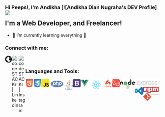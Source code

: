 ### Hi Peeps!, I'm Andikha [![Andikha Dian Nugraha's DEV Profile]<img align="left" width="22px" src="https://d2fltix0v2e0sb.cloudfront.net/dev-badge.svg" />
##  I'm a Web Developer, and Freelancer!

- 🌱 I’m currently learning everything 🤣

### Connect with me:

[<img align="left" alt="codeSTACKr.com" width="22px" src="https://raw.githubusercontent.com/iconic/open-iconic/master/svg/globe.svg" />][website]
[<img align="left" alt="codeSTACKr | LinkedIn" width="22px" src="https://cdn.jsdelivr.net/npm/simple-icons@v3/icons/linkedin.svg" />][linkedin]
[<img align="left" alt="codeSTACKr | Instagram" width="22px" src="https://cdn.jsdelivr.net/npm/simple-icons@v3/icons/instagram.svg" />][instagram]

<br />

### Languages and Tools:

<img align="left" alt="Visual Studio Code" width="26px" src="https://github.com/andikhadian/stock-logo/blob/main/html.png?raw=true" />
<img align="left" alt="HTML5" width="26px" src="https://github.com/andikhadian/stock-logo/blob/main/css.png?raw=true" />
<img align="left" alt="CSS3" width="26px" src="https://github.com/andikhadian/stock-logo/blob/main/js.png?raw=true" />
<img align="left" alt="Sass" width="50px" src="https://github.com/andikhadian/stock-logo/blob/main/4. php.png?raw=true" />
<img align="left" alt="JavaScript" width="26px" src="https://github.com/andikhadian/stock-logo/blob/main/5. java.png?raw=true" />
<img align="left" alt="Node.js" width="26px" src="https://github.com/andikhadian/stock-logo/blob/main/8. bootstrap.png?raw=true" />
<img align="left" alt="SQL" width="26px" src="https://github.com/andikhadian/stock-logo/blob/main/9. vue.png?raw=true" />
<img align="left" alt="MySQL" width="50px" src="https://github.com/andikhadian/stock-logo/blob/main/10. react.png?raw=true" />
<img align="left" alt="MongoDB" width="26px" src="https://github.com/andikhadian/stock-logo/blob/main/11. ci.png?raw=true" />
<img align="left" alt="Git" width="26px" src="https://github.com/andikhadian/stock-logo/blob/main/12. laravel.png?raw=true" />
<img align="left" alt="GitHub" width="50px" src="https://github.com/andikhadian/stock-logo/blob/main/13. nodejs.png?raw=true" />
<img align="left" alt="Terminal" width="80px" src="https://github.com/andikhadian/stock-logo/blob/main/14. express.png?raw=true" />
<img align="left" alt="Terminal" width="26px" src="https://github.com/andikhadian/stock-logo/blob/main/15. vscode.png?raw=true" />
<img align="left" alt="Terminal" width="50px" src="https://github.com/andikhadian/stock-logo/blob/main/17. npm.png?raw=true" />
<img align="left" alt="Terminal" width="26px" src="https://github.com/andikhadian/stock-logo/blob/main/18. git.png?raw=true" />
<br />
<br />

---

[website]: https://andikhadian.github.io
[instagram]: https://instagram.com/andikha.dian
[linkedin]: https://www.linkedin.com/in/andikha-dian-187316173/

